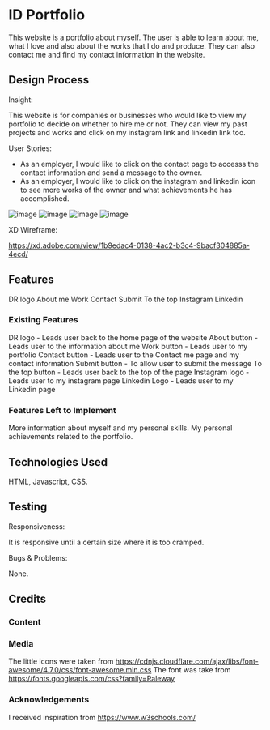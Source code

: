 # ID Portfolio

This website is a portfolio about myself. The user is able to learn about me, what I love and also about the works that I do and produce. They can also contact me and find my contact information in the website.
 
## Design Process

Insight:

This website is for companies or businesses who would like to view my portfolio to decide on whether to hire me or not. They can view my past projects and works and click on my instagram link and linkedin link too.

User Stories:

- As an employer, I would like to click on the contact page to accesss the contact information and send a message to the owner.
- As an employer, I would like to click on the instagram and linkedin icon to see more works of the owner and what achievements he has accomplished.

![image](https://user-images.githubusercontent.com/86419457/155735852-7776c920-f852-4b87-a065-2ec6e3fecef2.png)
![image](https://user-images.githubusercontent.com/86419457/155735933-7317201b-37a0-497e-880c-be8c6791b5fc.png)
![image](https://user-images.githubusercontent.com/86419457/155735959-85c0d961-4eb2-4090-9899-a50d1e83dd19.png)
![image](https://user-images.githubusercontent.com/86419457/155736145-2081be08-fce9-4166-b862-46c85154f24a.png)


XD Wireframe:

https://xd.adobe.com/view/1b9edac4-0138-4ac2-b3c4-9bacf304885a-4ecd/

## Features

DR logo
About me
Work
Contact
Submit
To the top
Instagram
Linkedin
 
### Existing Features

DR logo - Leads user back to the home page of the website
About button - Leads user to the information about me
Work button - Leads user to my portfolio
Contact button - Leads user to the Contact me page and my contact information
Submit button - To allow user to submit the message
To the top button - Leads user back to the top of the page
Instagram logo - Leads user to my instagram page
Linkedin Logo - Leads user to my Linkedin page

### Features Left to Implement

More information about myself and my personal skills.
My personal achievements related to the portfolio.

## Technologies Used

HTML, Javascript, CSS.

## Testing

Responsiveness:

It is responsive until a certain size where it is too cramped.

Bugs & Problems:

None.

## Credits

### Content


### Media
The little icons were taken from https://cdnjs.cloudflare.com/ajax/libs/font-awesome/4.7.0/css/font-awesome.min.css
The font was take from https://fonts.googleapis.com/css?family=Raleway

### Acknowledgements
I received inspiration from https://www.w3schools.com/

